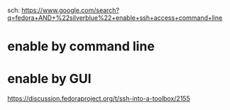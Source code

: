 sch: https://www.google.com/search?q=fedora+AND+%22silverblue%22+enable+ssh+access+command+line

# enable by command line

# enable by GUI
https://discussion.fedoraproject.org/t/ssh-into-a-toolbox/2155
